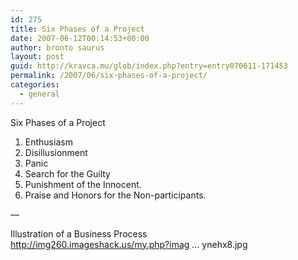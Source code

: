 ```yaml
---
id: 275
title: Six Phases of a Project
date: 2007-06-12T00:14:53+00:00
author: bronto saurus
layout: post
guid: http://kravca.mu/glob/index.php?entry=entry070611-171453
permalink: /2007/06/six-phases-of-a-project/
categories:
  - general
---
```

Six Phases of a Project  
1. Enthusiasm  
2. Disillusionment  
3. Panic  
4. Search for the Guilty  
5. Punishment of the Innocent.  
6. Praise and Honors for the Non-participants. 

&#8212;

Illustration of a Business Process  
<a href="http://img260.imageshack.us/my.php?image=whatthecustomerreallynehx8.jpg" target="_blank" >http://img260.imageshack.us/my.php?imag &#8230; ynehx8.jpg</a>
